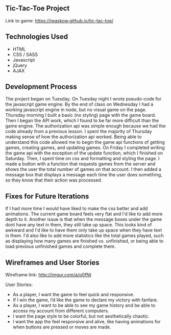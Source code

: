 ## Tic-Tac-Toe Project

Link to game:  https://jwaskow.github.io/tic-tac-toe/

## Technologies Used

- HTML
- CSS / SASS
- Javascript
- jQuery
- AJAX

## Development Process

The project began on Tuesday.  On Tuesday night I wrote pseudo-code for the javascript game engine.
By the end of class on Wednesday I had a working javascript engine in node, but no visual game on the page.
Thursday morning I built a basic (no styling) page with the game board.  Then I began the API work, which I found to
be far more difficult than the game engine.  The authorization api was simple enough because we had the code already
from a previous lesson.  I spent the majority of Thursday making sense of how the authorization api worked.
Being able to understand this code allowed me to begin the game api functions of getting games, creating games,
and updating games.  On Friday I completed writing the game api with the exception of the update function, which I
finished on Saturday.  Then, I spent time on css and formatting and styling the page.  I made a button with a
function that requests games from the server and shows the user the total number of games on that account.
I then added a message box that displays a message each time the user does something, so they know that their
action was processed.

## Fixes for Future Iterations

If I had more time I would have liked to make the css better and add animations.  The current game board feels very
flat and I'd like to add more depth to it.  Another issue is that when the message boxes under the game dont have any
text in them, they still take up space.  This looks kind of awkward and I'd like to have them only take up space
when they have text in them.  I'd also like to add more statistics like the total games played, such as displaying
how many games are finished vs. unfinished, or being able to load previous unfinished games and complete them.

## Wireframes and User Stories

Wireframe link: http://imgur.com/a/o0fNt

User Stories:

- As a player, I want the game to feel quick and responsive.
- If I win the game, I’d like the game to declare my victory with fanfare.
- As a player, I want to be able to see my game history and be able to access my account from different computers.
- I want the page style to be colorful, but not aesthetically chaotic.
- I want the app the feel responsive and alive, like having animations for when buttons are pressed or moves are made.
